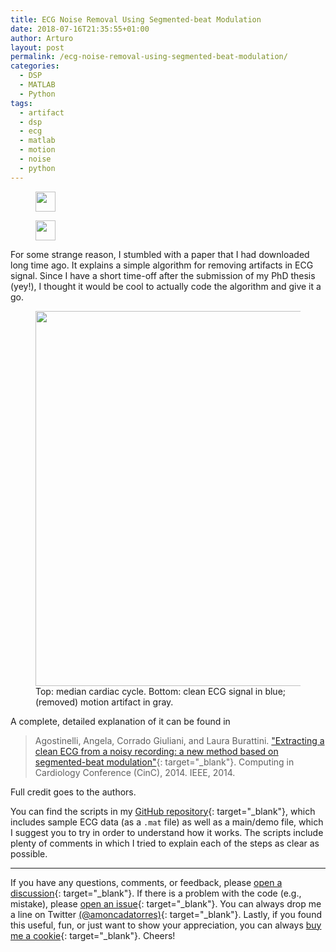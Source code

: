 ```yaml
---
title: ECG Noise Removal Using Segmented-beat Modulation
date: 2018-07-16T21:35:55+01:00
author: Arturo
layout: post
permalink: /ecg-noise-removal-using-segmented-beat-modulation/
categories:
  - DSP
  - MATLAB
  - Python
tags:
  - artifact
  - dsp
  - ecg
  - matlab
  - motion
  - noise
  - python
---
```

<figure class="alignleft">
	<img width="32" src="../multimedia/icons/python.png"/>
</figure>
<figure class="alignleft">
	<img width="32" src="../multimedia/icons/matlab.png"/>
</figure>

For some strange reason, I stumbled with a paper that I had downloaded long time ago. It explains a simple algorithm for removing artifacts in ECG signal. Since I have a short time-off after the submission of my PhD thesis (yey!), I thought it would be cool to actually code the algorithm and give it a go.

<figure class="aligncenter">
	<img width="600" src="../multimedia/images/ecg_segmented_modulation.png"/>
  <figcaption>Top: median cardiac cycle. Bottom: clean ECG signal in blue; (removed) motion artifact in gray.</figcaption>
</figure>

<!--more-->

A complete, detailed explanation of it can be found in

> Agostinelli, Angela, Corrado Giuliani, and Laura Burattini. ["Extracting a clean ECG from a noisy recording: a new method based on segmented-beat modulation"](https://ieeexplore.ieee.org/abstract/document/7042976){: target="_blank"}. Computing in Cardiology Conference (CinC), 2014. IEEE, 2014.

Full credit goes to the authors.

You can find the scripts in my [GitHub repository](https://github.com/arturomoncadatorres/ecg-segmented-beat-modulation-noise-removal){: target="_blank"}, which includes sample ECG data (as a `.mat` file) as well as a main/demo file, which I suggest you to try in order to understand how it works. The scripts include plenty of comments in which I tried to explain each of the steps as clear as possible.

----------
If you have any questions, comments, or feedback, please [open a discussion](https://github.com/arturomoncadatorres/ecg-segmented-beat-modulation-noise-removal/discussions){: target="_blank"}. If there is a problem with the code (e.g., mistake), please [open an issue](https://github.com/arturomoncadatorres/ecg-segmented-beat-modulation-noise-removal/issues){: target="_blank"}. You can always drop me a line on Twitter [(@amoncadatorres)](https://twitter.com/amoncadatorres){: target="_blank"}. Lastly, if you found this useful, fun, or just want to show your appreciation, you can always [buy me a cookie](https://www.buymeacoffee.com/amoncadatorres){: target="_blank"}. Cheers!
